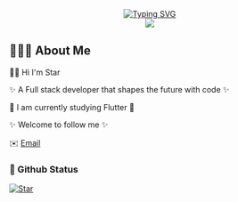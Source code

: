 <div align="center">
  
  <!-- dynamic typing effect 动态打字效果 -->
  <div align="center">
    <a href="https://blog.sunguoqi.com/">
      <img src="https://readme-typing-svg.demolab.com?font=Fira+Code&pause=1000&width=435&lines=println(%22Hello%2C%20World%22)&center=true&size=27" alt="Typing SVG" />
    </a>
  </div>
 <!-- knock code pictures 敲代码的图片 -->
  <img src="https://cdn.jsdelivr.net/gh/sun0225SUN/sun0225SUN/assets/images/coding.gif" /><br>
  </div>
  
## 🦸🏻‍♂️  About Me

👋🏼  Hi I'm Star

✨  A Full stack developer that shapes the future with code  ✨

🌱  I am currently studying Flutter 🌱

✨  Welcome to follow me  ✨


✉️  [Email](mailto:ahua6a66@gmail.com)
### 🤫 Github Status
[![Star](https://github-readme-stats.vercel.app/api?username=ahua666&layout=compact&theme=dark&show_icons=true&count_private=true)](https://github.com/ahua666/)
<!-- ### 🤫 langs
[![Top Langs](https://github-readme-stats.vercel.app/api/top-langs/?username=ahua666&layout=compact&theme=dark)](https://github.com/ahua666/) -->
<!-- 贪吃蛇代码贡献图 -->
<!--
<div align="center"><img src="https://raw.githubusercontent.com/ahua666/ahua666/main/assets/github-contribution-grid-snake.svg" /></div>
-->

<!--
**ahua666/ahua666** is a ✨ _special_ ✨ repository because its `README.md` (this file) appears on your GitHub profile.

Here are some ideas to get you started:

- 🔭 I’m currently working on ...
- 🌱 I’m currently learning ...
- 👯 I’m looking to collaborate on ...
- 🤔 I’m looking for help with ...
- 💬 Ask me about ...
- 📫 How to reach me: ...
- 😄 Pronouns: ...
- ⚡ Fun fact: ...
-->
